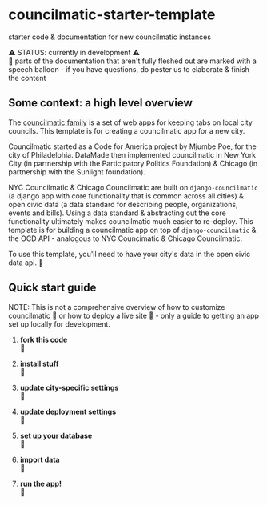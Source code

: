# councilmatic-starter-template
starter code &amp; documentation for new councilmatic instances

:warning: STATUS: currently in development :warning:  
:speech_balloon: parts of the documentation that aren't fully fleshed out are marked with a speech balloon - if you have questions, do pester us to elaborate & finish the content

## Some context: a high level overview

The [councilmatic family](https://www.councilmatic.org/) is a set of web apps for keeping tabs on local city councils. This template is for creating a councilmatic app for a new city.

Councilmatic started as a Code for America project by Mjumbe Poe, for the city of Philadelphia. DataMade then implemented councilmatic in New York City (in partnership with the Participatory Politics Foundation) & Chicago (in partnership with the Sunlight foundation).

NYC Councilmatic & Chicago Councilmatic are built on `django-councilmatic` (a django app with core functionality that is common across all cities) & open civic data (a data standard for describing people, organizations, events and bills). Using a data standard & abstracting out the core functionality ultimately makes councilmatic much easier to re-deploy. This template is for building a councilmatic app on top of `django-councilmatic` & the OCD API - analogous to NYC Councimatic & Chicago Councilmatic.

To use this template, you'll need to have your city's data in the open civic data api. :speech_balloon:

## Quick start guide

NOTE: This is not a comprehensive overview of how to customize councilmatic :speech_balloon: or how to deploy a live site :speech_balloon: - only a guide to getting an app set up locally for development.

1. **fork this code**  
  :speech_balloon:

2. **install stuff**  
  :speech_balloon:  

3. **update city-specific settings**  
  :speech_balloon:  

4. **update deployment settings**  
  :speech_balloon:  

5. **set up your database**  
  :speech_balloon:

6. **import data**  
  :speech_balloon:

7. **run the app!**  
  :speech_balloon:

